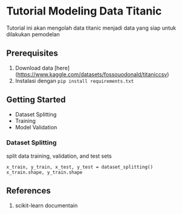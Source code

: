 # Tutorial Modeling Data Titanic

Tutorial ini akan mengolah data titanic menjadi data yang siap untuk dilakukan pemodelan

## Prerequisites

1. Download data [here] (https://www.kaggle.com/datasets/fossouodonald/titaniccsv)
2. Instalasi dengan `pip install requirements.txt`

## Getting Started

- Dataset Splitting
- Training
- Model Validation

### Dataset Splitting

split data training, validation, and test sets
```code
x_train, y_train, x_test, y_test = dataset_splitting()
x_train.shape, y_train.shape
```

## References 

1. scikit-learn documentain
